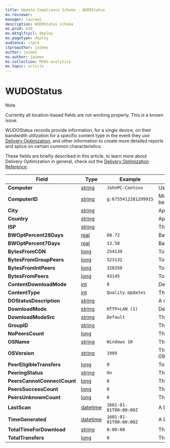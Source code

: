 ```yaml
---
title: Update Compliance Schema - WUDOStatus
ms.reviewer: 
manager: laurawi
description: WUDOStatus schema
ms.prod: w10
ms.mktglfcycl: deploy
ms.pagetype: deploy
audience: itpro
itproauthor: jaimeo
author: jaimeo
ms.author: jaimeo
ms.collection: M365-analytics
ms.topic: article
---
```


# WUDOStatus

> [!NOTE]
> Currently all location-based fields are not working properly. This is a known issue.

WUDOStatus records provide information, for a single device, on their bandwidth utilization for a specific content type in the event they use [Delivery Optimization](https://support.microsoft.com/help/4468254/windows-update-delivery-optimization-faq), and other information to create more detailed reports and splice on certain common characteristics.

These fields are briefly described in this article, to learn more about Delivery Optimization in general, check out the [Delivery Optimization Reference](https://docs.microsoft.com/windows/deployment/update/waas-delivery-optimization-reference).

|Field |Type |Example |Description |
|-|-|-|-|
|**Computer** |[string](https://docs.microsoft.com/azure/kusto/query/scalar-data-types/string) |`JohnPC-Contoso` |User or Organization-provided device name. If this appears as '#', then Device Name may not be sent through telemetry. To enable Device Name to be sent with telemetry, see [Enabling Device Name in Telemetry](https://docs.microsoft.com/windows/deployment/update/update-compliance-get-started#allow-device-name-in-telemetry-with-group-policy). |
|**ComputerID** |[string](https://docs.microsoft.com/azure/kusto/query/scalar-data-types/string) |`g:6755412281299915` |Microsoft Global Device Identifier. This is an internal identifier used by Microsoft. A connection to the end-user Managed Service Account (MSA) service is required for this identifier to be populated; no device data will be present in Update Compliance without this identifier. |
|**City** |[string](https://docs.microsoft.com/azure/kusto/query/scalar-data-types/string) | |Approximate city device was in while downloading content, based on IP Address. |
|**Country** |[string](https://docs.microsoft.com/azure/kusto/query/scalar-data-types/string) | |Approximate country device was in while downloading content, based on IP Address. |
|**ISP** |[string](https://docs.microsoft.com/azure/kusto/query/scalar-data-types/string) | |The Internet Service Provider estimation. |
|**BWOptPercent28Days** |[real](https://docs.microsoft.com/azure/kusto/query/scalar-data-types/real) |`68.72` |Bandwidth optimization (as a percentage of savings of total bandwidth otherwise incurred) as a result of using Delivery Optimization *for this device*, computed on a rolling 28-day basis. |
|**BWOptPercent7Days** |[real](https://docs.microsoft.com/azure/kusto/query/scalar-data-types/real) |`13.58` |Bandwidth optimization (as a percentage of savings of total bandwidth otherwise incurred) as a result of using Delivery Optimization *for this device*, computed on a rolling 7-day basis. |
|**BytesFromCDN** |[long](https://docs.microsoft.com/azure/kusto/query/scalar-data-types/long) |`254139` |Total number of bytes downloaded from a CDN versus a Peer. This counts against bandwidth optimization. |
|**BytesFromGroupPeers** |[long](https://docs.microsoft.com/azure/kusto/query/scalar-data-types/long) |`523132` |Total number of bytes downloaded from Group Peers. |
|**BytesFromIntPeers** |[long](https://docs.microsoft.com/azure/kusto/query/scalar-data-types/long) |`328350` |Total number of bytes downloaded from Internet Peers. |
|**BytesFromPeers** |[long](https://docs.microsoft.com/azure/kusto/query/scalar-data-types/long) |`43145` |Total number of bytes downloaded from peers. |
|**ContentDownloadMode** |[int](https://docs.microsoft.com/azure/kusto/query/scalar-data-types/int) |`0` |Device's Delivery Optimization [Download Mode](https://docs.microsoft.com/windows/deployment/update/waas-delivery-optimization-reference#download-mode) configuration for this content. |
|**ContentType** |[int](https://docs.microsoft.com/azure/kusto/query/scalar-data-types/int) |`Quality Updates` |The type of content being downloaded. |
|**DOStatusDescription** |[string](https://docs.microsoft.com/azure/kusto/query/scalar-data-types/string) | |A short description of DO's status, if any. |
|**DownloadMode** |[string](https://docs.microsoft.com/azure/kusto/query/scalar-data-types/string) |`HTTP+LAN (1)` |Device's Delivery Optimization [Download Mode](https://docs.microsoft.com/windows/deployment/update/waas-delivery-optimization-reference#download-mode) configuration for this device. |
|**DownloadModeSrc** |[string](https://docs.microsoft.com/azure/kusto/query/scalar-data-types/string) |`Default` |The source of the DownloadMode configuration. |
|**GroupID** |[string](https://docs.microsoft.com/azure/kusto/query/scalar-data-types/string) | |The DO Group ID. |
|**NoPeersCount** |[long](https://docs.microsoft.com/azure/kusto/query/scalar-data-types/long) | |The number of peers this device interacted with. |
|**OSName** |[string](https://docs.microsoft.com/azure/kusto/query/scalar-data-types/string) |`Windows 10` |The name of the Operating System. This will always be Windows 10 for Update Compliance. |
|**OSVersion** |[string](https://docs.microsoft.com/azure/kusto/query/scalar-data-types/string) |`1909` |The version of Windows 10. This typically is of the format of the year of the version's release, following the month. In this example, `1909` corresponds to 2019-09 (September). This maps to the `Major` portion of OSBuild.  |
|**PeerEligibleTransfers** |[long](https://docs.microsoft.com/azure/kusto/query/scalar-data-types/long) |`0` |Total number of eligible transfers by Peers. |
|**PeeringStatus** |[string](https://docs.microsoft.com/azure/kusto/query/scalar-data-types/string) |`On` |The DO Peering Status |
|**PeersCannotConnectCount**|[long](https://docs.microsoft.com/azure/kusto/query/scalar-data-types/long) |`0` |The number of peers this device was unable to connect to. |
|**PeersSuccessCount** |[long](https://docs.microsoft.com/azure/kusto/query/scalar-data-types/long) |`0` |The number of peers this device successfully connected to. |
|**PeersUnknownCount** |[long](https://docs.microsoft.com/azure/kusto/query/scalar-data-types/long) |`0` |The number of peers for which there is an unknown relation. |
|**LastScan** |[datetime](https://docs.microsoft.com/azure/kusto/query/scalar-data-types/datetime)|`1601-01-01T00:00:00Z` |A DateTime corresponding to the last time the device sent data to Microsoft. This does not necessarily mean all data that is needed to populate all fields Update Compliance uses was sent, this is more like a "heartbeat". |
|**TimeGenerated** |[datetime](https://docs.microsoft.com/azure/kusto/query/scalar-data-types/datetime)|`1601-01-01T00:00:00Z` |A DateTime corresponding to the moment Azure Monitor Logs ingested this record to your Log Analytics workspace. |
|**TotalTimeForDownload** |[string](https://docs.microsoft.com/azure/kusto/query/scalar-data-types/string) |`0:00:00` |The total time it took to download the content. |
|**TotalTransfers** |[long](https://docs.microsoft.com/azure/kusto/query/scalar-data-types/long) |`0` |The total number of data transfers to download this content. |

